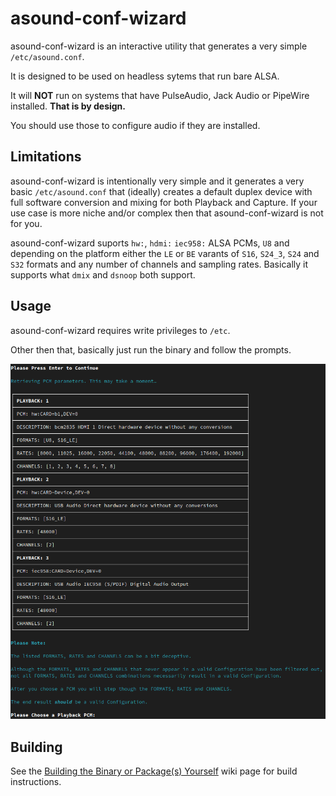# asound-conf-wizard

asound-conf-wizard is an interactive utility that generates a very simple `/etc/asound.conf`.

It is designed to be used on headless sytems that run bare ALSA.

It will **NOT** run on systems that have PulseAudio, Jack Audio or PipeWire installed. **That is by design.**

You should use those to configure audio if they are installed.

## Limitations

asound-conf-wizard is intentionally very simple and it generates a very basic `/etc/asound.conf` that (ideally) creates a default duplex device with full software conversion and mixing for both Playback and Capture. If your use case is more niche and/or complex then that asound-conf-wizard is not for you.

asound-conf-wizard suports `hw:`, `hdmi:` `iec958:` ALSA PCMs, `U8` and depending on the platform either the `LE` or `BE` varants of `S16`, `S24_3`, `S24` and `S32` formats and any number of channels and sampling rates. Basically it supports what `dmix` and `dsnoop` both support.

## Usage

asound-conf-wizard requires write privileges to `/etc`.

Other then that, basically just run the binary and follow the prompts.

![screen-shot](https://github.com/JasonLG1979/asound-conf-wizard/blob/main/Screenshot.png)
## Building
See the [Building the Binary or Package(s) Yourself](https://github.com/JasonLG1979/asound-conf-wizard/wiki/Building-the-Binary-or-Package(s)-Yourself) wiki page for build instructions.
